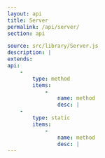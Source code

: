 ```yaml
---
layout: api
title: Server
permalink: /api/server/
section: api

source: src/library/Server.js
description: |
extends:
api:
    -
        type: method
        items:
            -
                name: method
                desc: |
    -
        type: static
        items:
            -
                name: method
                desc: |
---
```

